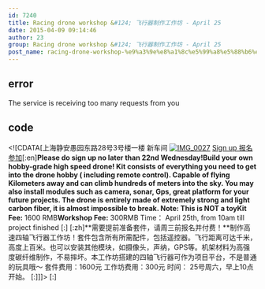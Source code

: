 ```yaml
---
id: 7240
title: Racing drone workshop &#124; 飞行器制作工作坊 - April 25
date: 2015-04-09 09:14:46
author: 23
group: Racing drone workshop &#124; 飞行器制作工作坊 - April 25
post_name: racing-drone-workshop-%e9%a3%9e%e8%a1%8c%e5%99%a8%e5%88%b6%e4%bd%9c%e5%b7%a5%e4%bd%9c%e5%9d%8a-april-1216
---
```


## error
The service is receiving too many requests from you

## code
 <!\[CDATA\[上海静安愚园东路28号3号楼一楼 新车间 [![IMG_0027](http://xinchejian.com/wp-content/uploads/2015/04/IMG_0027-290x290.jpg)](http://139.162.84.35/wp-content/uploads/2015/04/IMG%5F0027.jpg) [Sign up 报名参加](http://www.huodongxing.com/event/4278169591400 "立即报名")\[:en\]**Please do sign up no later than 22nd Wednesday!**Build your own hobby-grade high speed drone! Kit consists of everything you need to get into the drone hobby ( including remote control). Capable of flying Kilometers away and can climb hundreds of meters into the sky. You may also install modules such as camera, sonar, Gps, great platform for your future projects. The drone is entirely made of extremely strong and light carbon fiber, it is almost impossible to break. Note: This is NOT a toy**Kit Fee:** 1600 RMB**Workshop Fee:** 300RMB Time： April 25th, from 10am till project finished \[:\] \[:zh\]**需要提前准备套件，请周三前报名并付费！**制作高速四轴飞行器工作坊！套件包含所有所需配件，包括遥控器。飞行距离可达千米，高度上百米。也可以安装其他模块，如摄像头，声纳，GPS等。机架材料为高强度碳纤维制作，不易摔坏。本工作坊搭建的四轴飞行器可作为项目平台，不是普通的玩具哦～ 套件费用：1600元 工作坊费用：300元 时间： 25号周六，早上10点开始。 \[:\]\]\]> \[:\]
